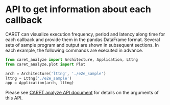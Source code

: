 # API to get information about each callback

CARET can visualize execution frequency, period and latency along time for each callback and provide them in the pandas DataFrame format.
Several sets of sample program and output are shown in subsequent sections.
In each example, the following commands are executed in advance.

```python
from caret_analyze import Architecture, Application, Lttng
from caret_analyze.plot import Plot

arch = Architecture('lttng', './e2e_sample')
lttng = Lttng('./e2e_sample')
app = Application(arch, lttng)
```

Please see [CARET analyze API document](https://tier4.github.io/CARET_analyze/latest/plot/) for details on the arguments of this API.
